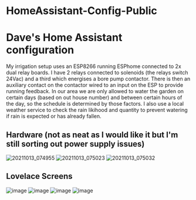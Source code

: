 # HomeAssistant-Config-Public
# Dave's Home Assistant configuration

My irrigation setup uses an ESP8266 running ESPhome connected to 2x dual relay boards.  I have 2 relays connected to solenoids (the relays switch 24Vac) and a third which energises a bore pump contactor.  There is then an auxiliary contact on the contactor wired to an input on the ESP to provide running feedback.
In our area we are only allowed to water the garden on certain days (based on out house number) and between certain hours of the day, so the schedule is determined by those factors.  I also use a local weather service to check the rain likihood and quantity to prevent watering if rain is expected or has already fallen.

## Hardware \(not as neat as I would like it but I'm still sorting out power supply issues)

![20211013_074955](https://user-images.githubusercontent.com/7628509/137044546-3356bbfb-4410-4b25-893c-0e220ba69560.jpg)
![20211013_075023](https://user-images.githubusercontent.com/7628509/137044560-dffdd19c-a86e-48d3-874f-e6f05dbf3e9f.jpg)
![20211013_075032](https://user-images.githubusercontent.com/7628509/137044571-f407b3fd-91e4-4a97-a9bb-4693d02be6b7.jpg)




## Lovelace Screens

![image](https://user-images.githubusercontent.com/7628509/137044163-ed1f91e5-5a42-432a-8d23-18ad64e364c7.png)
![image](https://user-images.githubusercontent.com/7628509/137044183-fef324e7-812c-4750-9637-6479a6cf150a.png)
![image](https://user-images.githubusercontent.com/7628509/137044221-3b82de88-5df3-41aa-8a72-523f478084a6.png)
![image](https://user-images.githubusercontent.com/7628509/137044242-e544e39c-1603-452a-98e3-64b70c184574.png)

